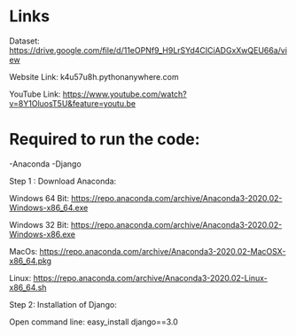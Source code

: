 # Links

Dataset: https://drive.google.com/file/d/11eOPNf9_H9LrSYd4CICiADGxXwQEU66a/view

Website Link: k4u57u8h.pythonanywhere.com

YouTube Link: https://www.youtube.com/watch?v=8Y1OluosT5U&feature=youtu.be

# Required to run the code:

-Anaconda
-Django


Step 1 : Download Anaconda:

Windows 64 Bit: https://repo.anaconda.com/archive/Anaconda3-2020.02-Windows-x86_64.exe

Windows 32 Bit: https://repo.anaconda.com/archive/Anaconda3-2020.02-Windows-x86.exe

MacOs: https://repo.anaconda.com/archive/Anaconda3-2020.02-MacOSX-x86_64.pkg

Linux: https://repo.anaconda.com/archive/Anaconda3-2020.02-Linux-x86_64.sh

Step 2: Installation of Django:

Open command line: easy_install django==3.0




